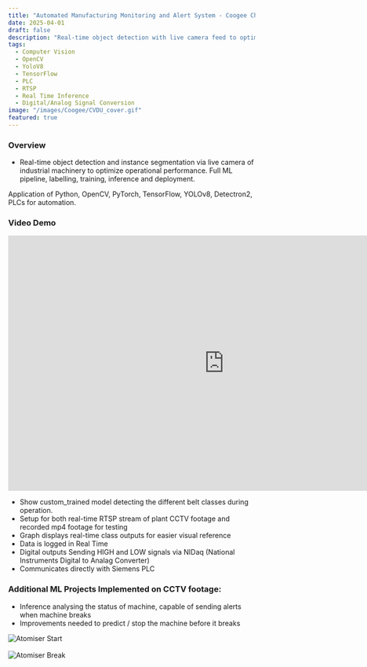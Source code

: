```yaml
---
title: "Automated Manufacturing Monitoring and Alert System - Coogee Chemicals"
date: 2025-04-01
draft: false
description: "Real-time object detection with live camera feed to optimize operational performance"
tags:
  - Computer Vision
  - OpenCV
  - YoloV8
  - TensorFlow 
  - PLC 
  - RTSP 
  - Real Time Inference 
  - Digital/Analog Signal Conversion
image: "/images/Coogee/CVDU_cover.gif"
featured: true
---
```


### Overview
- Real-time object detection and instance segmentation via live camera of industrial machinery to optimize operational performance. Full ML pipeline, labelling, training, inference and deployment.

Application of Python, OpenCV, PyTorch, TensorFlow, YOLOv8, Detectron2, PLCs for automation.

### Video Demo

<iframe width="880" height="520" src="https://www.youtube.com/embed/63AH2FNjILU" frameborder="0" allow="accelerometer; autoplay; clipboard-write; encrypted-media; gyroscope; picture-in-picture" allowfullscreen></iframe>

- Show custom_trained model detecting the different belt classes during operation.
- Setup for both real-time RTSP stream of plant CCTV footage and recorded mp4 footage for testing
- Graph displays real-time class outputs for easier visual reference
- Data is logged in Real Time 
- Digital outputs Sending HIGH and LOW signals via NIDaq (National Instruments Digital to Analag Converter)
- Communicates directly with Siemens PLC



### Additional ML Projects Implemented on CCTV footage: 
- Inference analysing the status of machine, capable of sending alerts when machine breaks 
- Improvements needed to predict / stop the machine before it breaks 

![Atomiser Start](/images/Coogee/Atomiser_inferece.gif)
<br>
</br>
![Atomiser Break](/images/Coogee/Atomiser_break.gif)